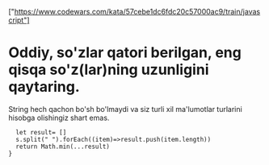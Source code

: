 

["https://www.codewars.com/kata/57cebe1dc6fdc20c57000ac9/train/javascript"]

# Oddiy, so'zlar qatori berilgan, eng qisqa so'z(lar)ning uzunligini qaytaring.

String hech qachon bo'sh bo'lmaydi va siz turli xil ma'lumotlar turlarini hisobga olishingiz shart emas.

```function findShort(s){
  let result= []
  s.split(" ").forEach((item)=>result.push(item.length))
  return Math.min(...result)
}